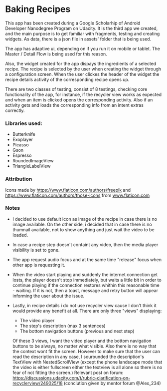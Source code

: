 # Baking Recipes
This app has been created during a Google Scholarhip of Android Developer Nanodegree Program on Udacity. It is the third app we created, and the main purpose is to get familiar with fragments, testing and creating widgets. As data, there is a json file in assets' folder that is being used.

The app has adaptive ui, depending on if you run it on mobile or tablet. The Master / Detail Flow is being used for this reason.

Also, the widget created for the app dispays the ingredients of a selected recipe. The recipe is selected by the user when creating the widget through a configuration screen. When the user clickes the header of the widget the recipe details activity of the corresponding recipe opens up.

There are two classes of testing, consist of 8 testings, checking core functionality of the app, for instance, if the recycler view works as expected and when an item is clicked opens the corresponding activity. Also if an activity gets and loads the corresponding info from an intent extras correctly.

### Libraries used:
- Butterknife
- Exoplayer
- Picasso
- Gson
- Espresso
- RoundedImageView
- TriangleLabelView

### Attribution
Icons made by https://www.flaticon.com/authors/freepik 
and https://www.flaticon.com/authors/those-icons from www.flaticon.com

### Notes
- I decided to use default icon as image of the recipe in case there is no image available. On the other side, i decided that in case there is no thumnail available, not to show anything and just wait the video to be loaded.
- In case a recipe step doesn't containt any video, then the media player visibility is set to gone.
- The app request audio focus and at the same time "release" focus when other app is requesting it.
- When the video start playing and suddenly the internet connection get losts, the player doesn't stop immediately, but waits a little bit in order to continue playing if the connection restores whithin this reasonable time - waiting. If it is not, then a toast, message and retry button will appear informing the user about the issue.
- Lastly, in recipe details i do not use recycler view cause I don't think it would provide any benefit at all. There are only three "views" displaying:
    - The video player
    - The step's description (max 3 sentences)
    - The bottom navigation buttons (previous and next step)
    
    Of these 3 views, I want the video player and the bottom navigation buttons to be always, no matter what visible. Also there is no way that the context wont fit the screen. However to make sure that the user can read the description in any case, I sourounded the description's TextView with NestedScrollView (except the phone landscape mode that the video is either fullscreen either the textview is all alone so there is no fear of not fitting the screen.) 
    Relevant post on forum: https://discussions.udacity.com/t/rubric-clarification-on-recyclerview/249025/18 (conclution given by mentor forum @Alex_234)
